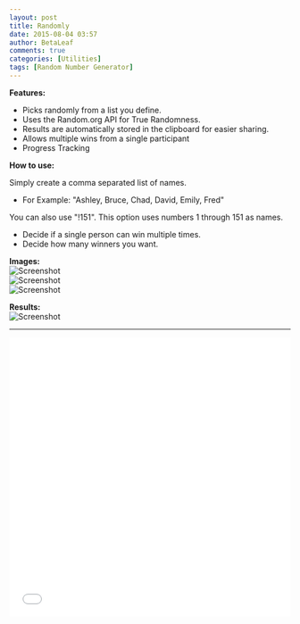 ```yaml
---
layout: post
title: Randomly
date: 2015-08-04 03:57
author: BetaLeaf
comments: true
categories: [Utilities]
tags: [Random Number Generator]
---
```

**Features:**

  - Picks randomly from a list you define.  
  - Uses the Random.org API for True Randomness.  
  - Results are automatically stored in the clipboard for easier sharing.  
  - Allows multiple wins from a single participant  
  - Progress Tracking  

**How to use:**  

Simply create a comma separated list of names.  

  - For Example: "Ashley, Bruce, Chad, David, Emily, Fred"  

You can also use "!151". This option uses numbers 1 through 151 as names.  

  - Decide if a single person can win multiple times.  
  - Decide how many winners you want.  

**Images:**  
![Screenshot](http://i.imgur.com/sj0Ufra.png)  
![Screenshot](http://i.imgur.com/Owi2AOc.png)  
![Screenshot](http://i.imgur.com/4ogtfjH.png)  

**Results:**  
![Screenshot](http://i.imgur.com/Fz7P7FH.png)

---  

<iframe src="{{ site.url }}/stats.html?username=BetaLeaf&repository=Randomly" width="100%" height="500" frameborder="0" scrolling="no"></iframe>  
